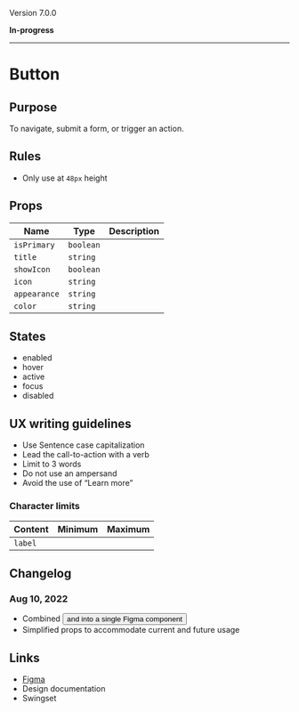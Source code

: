 Version 7.0.0

**In-progress**



---

# Button

## Purpose

To navigate, submit a form, or trigger an action.

## Rules

* Only use at `48px` height

## Props

| Name | Type | Description |
|----|----|----|
| `isPrimary` | `boolean` |    |
| `title` | `string` |    |
| `showIcon` | `boolean` |    |
| `icon` | `string` |    |
| `appearance` | `string` |    |
| `color` | `string` |    |

## States

* enabled
* hover
* active
* focus
* disabled

## UX writing guidelines

* Use Sentence case capitalization
* Lead the call-to-action with a verb
* Limit to 3 words
* Do not use an ampersand
* Avoid the use of “Learn more”

### Character limits

| Content | Minimum | Maximum |
|----|----|----|
| `label` |    |    |

## Changelog

### Aug 10, 2022

* Combined <Button /> and <ProductButton /> into a single Figma component
* Simplified props to accommodate current and future usage

## Links

* [Figma](https://www.figma.com/file/7cYgDM618stjYUHDqAfRec/branch/OMEgzrp0nOtVags6nwQCyq/Components?node-id=102%3A47)
* Design documentation
* Swingset


